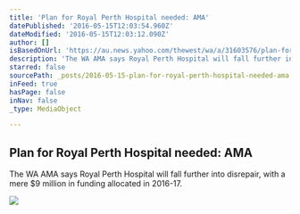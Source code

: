 ```yaml
---
title: 'Plan for Royal Perth Hospital needed: AMA'
datePublished: '2016-05-15T12:03:54.960Z'
dateModified: '2016-05-15T12:03:12.090Z'
author: []
isBasedOnUrl: 'https://au.news.yahoo.com/thewest/wa/a/31603576/plan-for-royal-perth-hospital-needed-ama/'
description: 'The WA AMA says Royal Perth Hospital will fall further into disrepair, with a mere $9 million in funding allocated in 2016-17.'
starred: false
sourcePath: _posts/2016-05-15-plan-for-royal-perth-hospital-needed-ama.md
inFeed: true
hasPage: false
inNav: false
_type: MediaObject

---
```

<article style=""><h1>Plan for Royal Perth Hospital needed: AMA</h1><p>The WA AMA says Royal Perth Hospital will fall further into disrepair, with a mere $9 million in funding allocated in 2016-17.</p><img src="https://s.yimg.com/dh/ap/default/150531/y7_share.png" /></article>